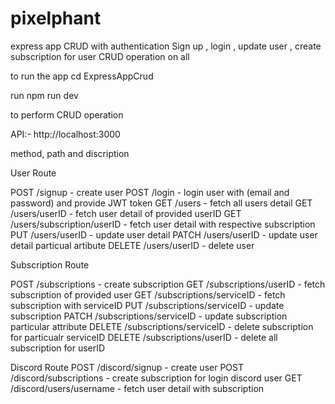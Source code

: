 # pixelphant
 express app CRUD with authentication
Sign up , login , update user , create subscription for user 
CRUD operation on all 

to run the app 
cd ExpressAppCrud

run 
npm run dev

to perform CRUD operation

API:- http://localhost:3000

method, path and discription

User Route

POST /signup - create user
POST /login - login user with (email and password) and provide JWT token 
GET /users - fetch all users detail
GET /users/userID - fetch user detail of provided userID
GET /users/subscription/userID - fetch user detail with respective subscription
PUT /users/userID - update user detail
PATCH /users/userID - update user detail particual artibute
DELETE /users/userID - delete user

Subscription Route

POST /subscriptions - create subscription
GET /subscriptions/userID - fetch subscription of provided user
GET /subscriptions/serviceID - fetch subscription with serviceID
PUT /subscriptions/serviceID - update subscription
PATCH /subscriptions/serviceID - update subscription particular attribute
DELETE /subscriptions/serviceID - delete subscription for particualr serviceID
DELETE /subscriptions/userID - delete all subscription for userID

Discord Route
POST /discord/signup - create user 
POST /discord/subscriptions - create subscription for login discord user
GET /discord/users/username - fetch user detail with subscription  